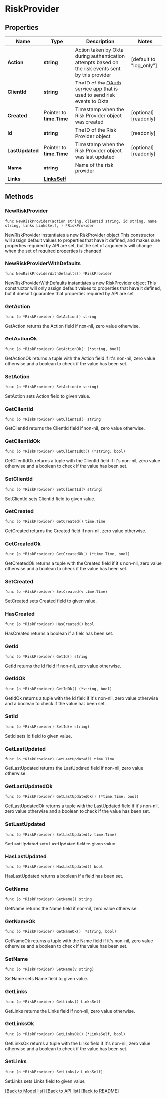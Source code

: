 # RiskProvider

## Properties

Name | Type | Description | Notes
------------ | ------------- | ------------- | -------------
**Action** | **string** | Action taken by Okta during authentication attempts based on the risk events sent by this provider | [default to "log_only"]
**ClientId** | **string** | The ID of the [OAuth service app](https://developer.okta.com/docs/guides/implement-oauth-for-okta-serviceapp/main/#create-a-service-app-and-grant-scopes) that is used to send risk events to Okta | 
**Created** | Pointer to **time.Time** | Timestamp when the Risk Provider object was created | [optional] [readonly] 
**Id** | **string** | The ID of the Risk Provider object | [readonly] 
**LastUpdated** | Pointer to **time.Time** | Timestamp when the Risk Provider object was last updated | [optional] [readonly] 
**Name** | **string** | Name of the risk provider | 
**Links** | [**LinksSelf**](LinksSelf.md) |  | 

## Methods

### NewRiskProvider

`func NewRiskProvider(action string, clientId string, id string, name string, links LinksSelf, ) *RiskProvider`

NewRiskProvider instantiates a new RiskProvider object
This constructor will assign default values to properties that have it defined,
and makes sure properties required by API are set, but the set of arguments
will change when the set of required properties is changed

### NewRiskProviderWithDefaults

`func NewRiskProviderWithDefaults() *RiskProvider`

NewRiskProviderWithDefaults instantiates a new RiskProvider object
This constructor will only assign default values to properties that have it defined,
but it doesn't guarantee that properties required by API are set

### GetAction

`func (o *RiskProvider) GetAction() string`

GetAction returns the Action field if non-nil, zero value otherwise.

### GetActionOk

`func (o *RiskProvider) GetActionOk() (*string, bool)`

GetActionOk returns a tuple with the Action field if it's non-nil, zero value otherwise
and a boolean to check if the value has been set.

### SetAction

`func (o *RiskProvider) SetAction(v string)`

SetAction sets Action field to given value.


### GetClientId

`func (o *RiskProvider) GetClientId() string`

GetClientId returns the ClientId field if non-nil, zero value otherwise.

### GetClientIdOk

`func (o *RiskProvider) GetClientIdOk() (*string, bool)`

GetClientIdOk returns a tuple with the ClientId field if it's non-nil, zero value otherwise
and a boolean to check if the value has been set.

### SetClientId

`func (o *RiskProvider) SetClientId(v string)`

SetClientId sets ClientId field to given value.


### GetCreated

`func (o *RiskProvider) GetCreated() time.Time`

GetCreated returns the Created field if non-nil, zero value otherwise.

### GetCreatedOk

`func (o *RiskProvider) GetCreatedOk() (*time.Time, bool)`

GetCreatedOk returns a tuple with the Created field if it's non-nil, zero value otherwise
and a boolean to check if the value has been set.

### SetCreated

`func (o *RiskProvider) SetCreated(v time.Time)`

SetCreated sets Created field to given value.

### HasCreated

`func (o *RiskProvider) HasCreated() bool`

HasCreated returns a boolean if a field has been set.

### GetId

`func (o *RiskProvider) GetId() string`

GetId returns the Id field if non-nil, zero value otherwise.

### GetIdOk

`func (o *RiskProvider) GetIdOk() (*string, bool)`

GetIdOk returns a tuple with the Id field if it's non-nil, zero value otherwise
and a boolean to check if the value has been set.

### SetId

`func (o *RiskProvider) SetId(v string)`

SetId sets Id field to given value.


### GetLastUpdated

`func (o *RiskProvider) GetLastUpdated() time.Time`

GetLastUpdated returns the LastUpdated field if non-nil, zero value otherwise.

### GetLastUpdatedOk

`func (o *RiskProvider) GetLastUpdatedOk() (*time.Time, bool)`

GetLastUpdatedOk returns a tuple with the LastUpdated field if it's non-nil, zero value otherwise
and a boolean to check if the value has been set.

### SetLastUpdated

`func (o *RiskProvider) SetLastUpdated(v time.Time)`

SetLastUpdated sets LastUpdated field to given value.

### HasLastUpdated

`func (o *RiskProvider) HasLastUpdated() bool`

HasLastUpdated returns a boolean if a field has been set.

### GetName

`func (o *RiskProvider) GetName() string`

GetName returns the Name field if non-nil, zero value otherwise.

### GetNameOk

`func (o *RiskProvider) GetNameOk() (*string, bool)`

GetNameOk returns a tuple with the Name field if it's non-nil, zero value otherwise
and a boolean to check if the value has been set.

### SetName

`func (o *RiskProvider) SetName(v string)`

SetName sets Name field to given value.


### GetLinks

`func (o *RiskProvider) GetLinks() LinksSelf`

GetLinks returns the Links field if non-nil, zero value otherwise.

### GetLinksOk

`func (o *RiskProvider) GetLinksOk() (*LinksSelf, bool)`

GetLinksOk returns a tuple with the Links field if it's non-nil, zero value otherwise
and a boolean to check if the value has been set.

### SetLinks

`func (o *RiskProvider) SetLinks(v LinksSelf)`

SetLinks sets Links field to given value.



[[Back to Model list]](../README.md#documentation-for-models) [[Back to API list]](../README.md#documentation-for-api-endpoints) [[Back to README]](../README.md)



